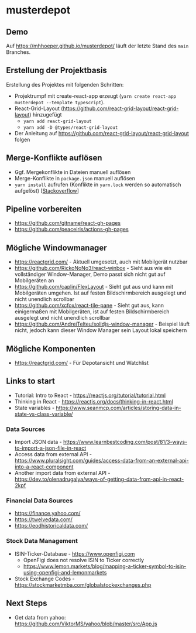 # musterdepot

## Demo

Auf https://mhhoeper.github.io/musterdepot/ läuft der letzte Stand des `main` Branches.

## Erstellung der Projektbasis

Erstellung des Projektes mit folgenden Schritten:
* Projektrumpf mit create-react-app erzeugt (`yarn create react-app musterdepot --template typescript`).
* React-Grid-Layout (https://github.com/react-grid-layout/react-grid-layout) hinzugefügt
  * `yarn add react-grid-layout`
  * `yarn add -D @types/react-grid-layout`
* Der Anleitung auf https://github.com/react-grid-layout/react-grid-layout folgen

## Merge-Konflikte auflösen

* Ggf. Mergekonflikte in Dateien manuell auflösen
* Merge-Konflikte in `package.json` manuell auflösen
* `yarn install` aufrufen (Konflikte in `yarn.lock` werden so automatisch aufgelöst) 
[[Stackoverflow](https://stackoverflow.com/questions/42939113/how-do-you-resolve-git-conflicts-in-yarn-lock)]

## Pipeline vorbereiten

* https://github.com/gitname/react-gh-pages
* https://github.com/peaceiris/actions-gh-pages

## Mögliche Windowmanager

* https://reactgrid.com/ - Aktuell umgesetzt, auch mit Mobilgerät nutzbar
* https://github.com/RickoNoNo3/react-winbox - Sieht aus wie ein vollständiger
Window-Manager, Demo passt sich nicht gut auf Mobilgeräten an
* https://github.com/caplin/FlexLayout - Sieht gut aus und kann mit Mobilgeräten umgehen.
Ist auf festen Bildschirmbereich ausgelegt und nicht unendlich scrollbar
* https://github.com/xcfox/react-tile-pane - Sieht gut aus, kann einigermaßen mit Mobilgeräten, ist auf festen Bildschirmbereich ausgelegt und nicht unendlich scrollbar
* https://github.com/AndreiTelteu/solidjs-window-manager - Beispiel läuft nicht, jedoch
kann dieser Window Manager sein Layout lokal speichern

## Mögliche Komponenten

* https://reactgrid.com/ - Für Depotansicht und Watchlist

## Links to start

* Tutorial: Intro to React - https://reactjs.org/tutorial/tutorial.html
* Thinking in React - https://reactjs.org/docs/thinking-in-react.html
* State variables - https://www.seanmcp.com/articles/storing-data-in-state-vs-class-variable/

### Data Sources

* Import JSON data - https://www.learnbestcoding.com/post/81/3-ways-to-import-a-json-file-in-react
* Access data from external API - https://www.pluralsight.com/guides/access-data-from-an-external-api-into-a-react-component
* Another import data from external API - https://dev.to/olenadrugalya/ways-of-getting-data-from-api-in-react-2kpf

### Financial Data Sources

* https://finance.yahoo.com/
* https://twelvedata.com/
* https://eodhistoricaldata.com/


### Stock Data Management

* ISIN-Ticker-Database - https://www.openfigi.com
  * OpenFigi does not resolve ISIN to Ticker correctly
  * https://www.lemon.markets/blog/mapping-a-ticker-symbol-to-isin-using-openfigi-and-lemonmarkets
* Stock Exchange Codes - https://stockmarketmba.com/globalstockexchanges.php

## Next Steps

* Get data from yahoo: https://github.com/ViktorMS/yahoo/blob/master/src/App.js

